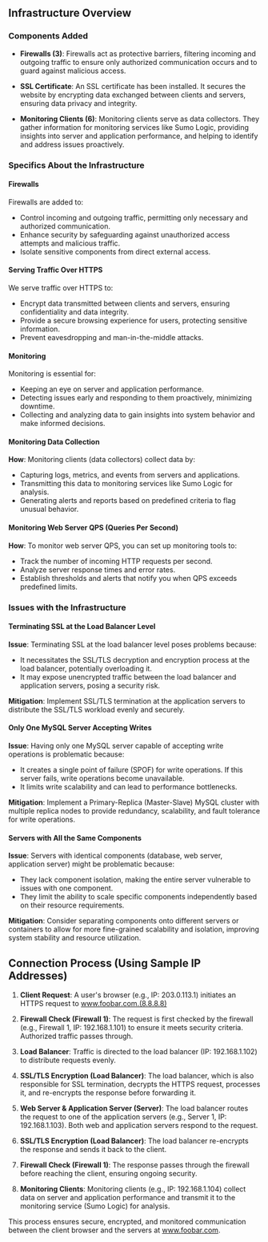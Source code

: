 ## Infrastructure Overview


### Components Added

- **Firewalls (3)**: Firewalls act as protective barriers, filtering incoming and outgoing traffic to ensure only
  authorized communication occurs and to guard against malicious access.

- **SSL Certificate**: An SSL certificate has been installed. It secures the website by encrypting data exchanged
  between clients and servers, ensuring data privacy and integrity.

- **Monitoring Clients (6)**: Monitoring clients serve as data collectors. They gather information for monitoring
  services like Sumo Logic, providing insights into server and application performance, and helping to identify and
  address issues proactively.

### Specifics About the Infrastructure

#### Firewalls

 Firewalls are added to:

- Control incoming and outgoing traffic, permitting only necessary and authorized communication.
- Enhance security by safeguarding against unauthorized access attempts and malicious traffic.
- Isolate sensitive components from direct external access.

#### Serving Traffic Over HTTPS

 We serve traffic over HTTPS to:

- Encrypt data transmitted between clients and servers, ensuring confidentiality and data integrity.
- Provide a secure browsing experience for users, protecting sensitive information.
- Prevent eavesdropping and man-in-the-middle attacks.

#### Monitoring

 Monitoring is essential for:

- Keeping an eye on server and application performance.
- Detecting issues early and responding to them proactively, minimizing downtime.
- Collecting and analyzing data to gain insights into system behavior and make informed decisions.

#### Monitoring Data Collection

**How**: Monitoring clients (data collectors) collect data by:

- Capturing logs, metrics, and events from servers and applications.
- Transmitting this data to monitoring services like Sumo Logic for analysis.
- Generating alerts and reports based on predefined criteria to flag unusual behavior.

#### Monitoring Web Server QPS (Queries Per Second)

**How**: To monitor web server QPS, you can set up monitoring tools to:

- Track the number of incoming HTTP requests per second.
- Analyze server response times and error rates.
- Establish thresholds and alerts that notify you when QPS exceeds predefined limits.

### Issues with the Infrastructure

#### Terminating SSL at the Load Balancer Level

**Issue**: Terminating SSL at the load balancer level poses problems because:

- It necessitates the SSL/TLS decryption and encryption process at the load balancer, potentially overloading it.
- It may expose unencrypted traffic between the load balancer and application servers, posing a security risk.

**Mitigation**: Implement SSL/TLS termination at the application servers to distribute the SSL/TLS workload evenly and
securely.

#### Only One MySQL Server Accepting Writes

**Issue**: Having only one MySQL server capable of accepting write operations is problematic because:

- It creates a single point of failure (SPOF) for write operations. If this server fails, write operations become
  unavailable.
- It limits write scalability and can lead to performance bottlenecks.

**Mitigation**: Implement a Primary-Replica (Master-Slave) MySQL cluster with multiple replica nodes to provide
redundancy, scalability, and fault tolerance for write operations.

#### Servers with All the Same Components

**Issue**: Servers with identical components (database, web server, application server) might be problematic because:

- They lack component isolation, making the entire server vulnerable to issues with one component.
- They limit the ability to scale specific components independently based on their resource requirements.

**Mitigation**: Consider separating components onto different servers or containers to allow for more fine-grained
scalability and isolation, improving system stability and resource utilization.

## Connection Process (Using Sample IP Addresses)

1. **Client Request**: A user's browser (e.g., IP: 203.0.113.1) initiates an HTTPS request to www.foobar.com.(8.8.8.8)

2. **Firewall Check (Firewall 1)**: The request is first checked by the firewall (e.g., Firewall 1, IP: 192.168.1.101)
   to ensure it meets security criteria. Authorized traffic passes through.

3. **Load Balancer**: Traffic is directed to the load balancer (IP: 192.168.1.102) to distribute requests evenly.

4. **SSL/TLS Encryption (Load Balancer)**: The load balancer, which is also responsible for SSL termination, decrypts
   the HTTPS request, processes it, and re-encrypts the response before forwarding it.

5. **Web Server & Application Server (Server)**: The load balancer routes the request to one of the application
   servers (e.g., Server 1, IP: 192.168.1.103). Both web and application servers respond to the request.

6. **SSL/TLS Encryption (Load Balancer)**: The load balancer re-encrypts the response and sends it back to the client.

7. **Firewall Check (Firewall 1)**: The response passes through the firewall before reaching the client, ensuring
   ongoing security.

8. **Monitoring Clients**: Monitoring clients (e.g., IP: 192.168.1.104) collect data on server and application
   performance and transmit it to the monitoring service (Sumo Logic) for analysis.

This process ensures secure, encrypted, and monitored communication between the client browser and the servers
at www.foobar.com.
